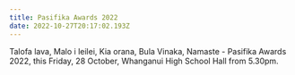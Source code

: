 ```yaml
---
title: Pasifika Awards 2022
date: 2022-10-27T20:17:02.193Z
---
```

Talofa lava, Malo i leilei, Kia orana, Bula Vinaka, Namaste - Pasifika Awards 2022, this Friday, 28 October, Whanganui High School Hall from 5.30pm.
